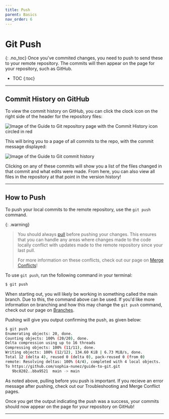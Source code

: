 ```yaml
---
title: Push
parent: Basics
nav_order: 6
---
```

# Git Push
{: .no_toc}
Once you've commited changes, you need to push to send these to your remote repository. The commits will then appear on the page for your repository, such as GitHub.

- TOC
{:toc}

---

## Commit History on GitHub
To view the commit history on GitHub, you can click the clock icon on the right side of the header for the repository files:

![Image of the Guide to Git repository page with the Commit History icon circled in red](/guide-to-git/assets/images/Push-commit-history.png)

This will bring you to a page of all commits to the repo, with the commit message displayed:

![Image of the Guide to Git commit history](/guide-to-git/assets/images/Push-commit-history-page.png)

Clicking on any of these commits will show you a list of the files changed in that commit and what edits were made. From here, you can also view all files in the repository at that point in the version history!

---

## How to Push
To push your local commits to the remote repository, use the `git push` command. 

{: .warning}
> You should always [pull](https://sophia-nunez.github.io/guide-to-git/docs/basics/pull/html) before pushing your changes. This ensures that you can handle any areas where changes made to the code locally conflict with updates made to the remote repository since your last pull.
>
>For more information on these conflicts, check out our page on [Merge Conflicts](https://sophia-nunez.github.io/guide-to-git/docs/intermediate/)!

To use `git push`, run the following command in your terminal:

```bash
$ git push
```
When starting out, you will likely be working in something called the main branch. Due to this, the command above can be used. If you'd like more information on branching and how this may change the `git push` command, check out our page on [Branches](https://sophia-nunez.github.io/guide-to-git/docs/advanced/branches.html).

Pushing will give you output confirming the push, as given below:

```bash
$ git push
Enumerating objects: 20, done.
Counting objects: 100% (20/20), done.
Delta compression using up to 16 threads
Compressing objects: 100% (11/11), done.
Writing objects: 100% (12/12), 134.60 KiB | 6.73 MiB/s, done.
Total 12 (delta 4), reused 0 (delta 0), pack-reused 0 (from 0)
remote: Resolving deltas: 100% (4/4), completed with 4 local objects.  
To https://github.com/sophia-nunez/guide-to-git.git
   9bc8202..bba9521  main -> main
```
As noted above, pulling before you push is important. If you recieve an error message after pushing, check out our Troubleshooting and Merge Conflict pages.

Once you get the output indicating the push was a success, your commits should now appear on the page for your repository on GitHub!

---